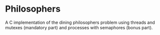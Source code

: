 # Philosophers
A C implementation of the dining philosophers problem using threads and mutexes (mandatory part) and processes with semaphores (bonus part).
